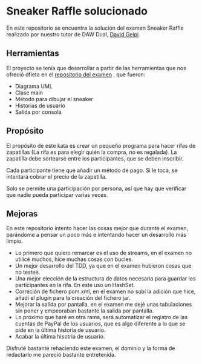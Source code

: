 # Sneaker Raffle solucionado

En este repositorio se encuentra la solución del examen Sneaker Raffle realizado por nuestro tutor de DAW Dual, [David Gelpi](https://github.com/dfleta).

## Herramientas

El proyecto se tenía que desarrollar a partir de las herramientas que nos ofreció dfleta en el [repositorio del examen](https://github.com/dfleta/sneaker-raffle) , que fueron:

- Diagrama UML
- Clase main
- Método para dibujar el sneaker
- Historias de usuario
- Salida por consola


## Propósito

El propósito de este kata es crear un pequeño programa para hacer rifas de zapatillas (La rifa es para elegir quién la compra, no es regalada). La zapatilla debe sortearse entre los participantes, que se deben inscribir.

Cada participante tiene que añadir un método de pago. Si le toca, se intentará cobrar el precio de la zapatilla.

Solo se permite una participación por persona, así que hay que verificar que nadie pueda participar varias veces.

## Mejoras

En este repositorio intento hacer las cosas mejor que durante el examen, parándome a pensar un poco más e intentando hacer un desarrollo más limpio.

- Lo primero que quiero remarcar es el uso de streams, en el examen no utilicé muchos, hice muchas cosas con bucles. 
- Un mejor desarrollo del TDD, ya que en el examen hubieron cosas que no testeé. 
- Una mejor elección de la estructura de datos necesaria para guardar los participantes en la rifa. En este uso un HashSet.
- Correción de fichero pom.xml, en el examen no subí la adición que hice, añadí el plugin para la creación del fichero jar.
- Mejorar la salida por pantalla, en el examen me dejé unas tabulaciones sin poner y empeoraban bastante la salida por pantalla.
- Lo próximo que haré en otra rama, será automatizar el registro de las cuentas de PayPal de los usuarios, que es algo diferente a lo que se pide en la última historia de usuario.
- Acabar la última hisotria de usuario.

Disfruté bastante rehaciendo este examen, el dominio y la forma de redactarlo me pareció bastante entretenida. 
